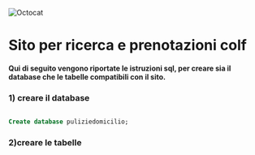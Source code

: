 
![Octocat](https://user-images.githubusercontent.com/67499233/92142595-60dbde00-ee14-11ea-9b90-9793eb873280.jpg)


# Sito per ricerca e prenotazioni colf

#### Qui di seguito vengono riportate le istruzioni sql, per creare sia il database che le tabelle compatibili con il sito.

### 1) creare il database

``` Sql

Create database puliziedomicilio;

```
### 2)creare le tabelle



